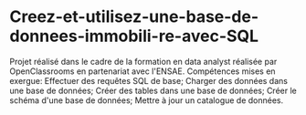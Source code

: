 # Creez-et-utilisez-une-base-de-donnees-immobili-re-avec-SQL
Projet réalisé dans le cadre de la formation en data analyst réalisée par OpenClassrooms en partenariat avec l'ENSAE. Compétences mises en exergue: Effectuer des requêtes SQL de base; Charger des données dans une base de données; Créer des tables dans une base de données;   Créer le schéma d'une base de données;  Mettre à jour un catalogue de données.
